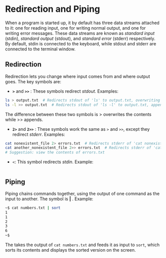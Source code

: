 # Redirection and Piping

When a program is started up, it by default has three data streams attached to it: one for reading input, one for writing normal output, and one for writing error messages. These data streams are known as _standard input_ (stdin), _standard output_ (stdout), and _standard error_ (stderr) respectively. By default, stdin is connected to the keyboard, while stdout and stderr are connected to the terminal window. &#x20;

## **Redirection**

Redirection lets you change where input comes from and where output goes. The key symbols are:

* **`>`** and **`>>`**  : These symbols redirect _stdout_. Examples:

```bash
ls > output.txt  # Redirects stdout of 'ls' to output.txt, overwriting existing content
ls -l >> output.txt  # Redirects stdout of 'ls -l' to output.txt, appending to existing content
```

The difference between these two symbols is > overwrites the contents while >> appends.

* **`2>`** and **`2>>`** : These symbols work the same as `>` and `>>`, except they redirect _stderr_. Examples:

```bash
cat nonexistent_file 2> errors.txt  # Redirects stderr of 'cat nonexistent_file' to errors.txt, overwriting existing content. 
cat another_nonexistent_file 2>> errors.txt  # Redirects stderr of 'cat another_nonexistent_file' to errors.txt, appending to existing content. 
# Suggestion: view the contents of errors.txt 
```

* `<`: This symbol redirects _stdin_. Example:

```
```

## Piping

Piping chains commands together, using the output of one command as the input to another. The symbol is **|** . Example:

```bash
~$ cat numbers.txt | sort
1
1
2
3
6
~$ 
```

The takes the output of `cat numbers.txt` and feeds it as input to `sort`, which sorts its contents and displays the sorted version on the screen.&#x20;
